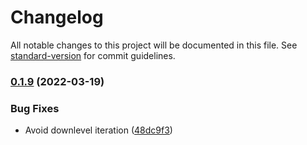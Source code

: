 # Changelog

All notable changes to this project will be documented in this file. See [standard-version](https://github.com/conventional-changelog/standard-version) for commit guidelines.

### [0.1.9](https://github.com/placemark/check-geojson/compare/v0.1.8...v0.1.9) (2022-03-19)


### Bug Fixes

* Avoid downlevel iteration ([48dc9f3](https://github.com/placemark/check-geojson/commit/48dc9f3b9a6419eee8125390bf7905916a40f969))
